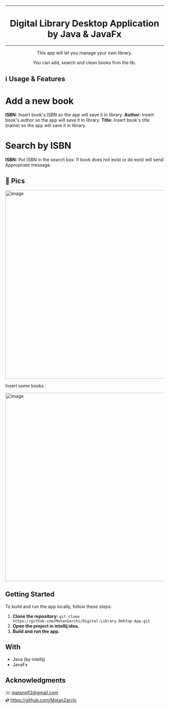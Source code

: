 ***

<h1 align="center">Digital Library Desktop Application by Java & JavaFx</h1>

***


<p align="center">This app will let you manage ypur own library.</p>
<p align="center">You can add, search and clean books fron the lib.</p>



## ℹ️ Usage & Features
# Add a new book
**ISBN:** Insert book's ISBN so the app will save it in library.
**Author:** Insert book's author so the app will save it in library.
**Title:** Insert book's title (name) so the app will save it in library.

# Search by ISBN
**ISBN:** Put ISBN in the search box. If book does not exist or do exist will send Appropriate message. 


## 📌 Pics

<img src="https://github.com/user-attachments/assets/6ca67140-4869-470f-85cf-4b09fe59bd7e" alt="image" width="600" height="auto">


Insert some books :

<img src="https://github.com/user-attachments/assets/f663bdc0-f74f-40d1-840a-02a0144e610f" alt="image" width="600" height="auto">




## Getting Started

To build and run the app locally, follow these steps:

1. **Clone the repository:** `git clone https://github.com/MatanZarchi/Digital-Library-Dektop-App.git`
2. **Open the project in intellij idea.**
3. **Build and run the app.**

## With

- Java (by intellij)
- JavaFx

## Acknowledgments

✉️ [matanelf2@gmail.com](url)  
💿 https://github.com/MatanZarchi 
